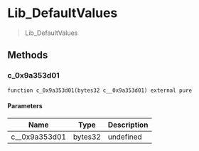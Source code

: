 # Lib_DefaultValues



> Lib_DefaultValues





## Methods

### c_0x9a353d01

```solidity
function c_0x9a353d01(bytes32 c__0x9a353d01) external pure
```





#### Parameters

| Name | Type | Description |
|---|---|---|
| c__0x9a353d01 | bytes32 | undefined




